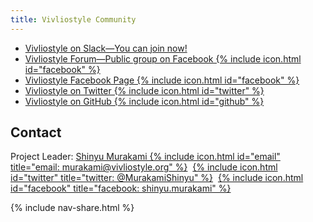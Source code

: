 ```yaml
---
title: Vivliostyle Community
---
```


- [Vivliostyle on Slack&mdash;You can join now!](https://join.slack.com/t/vivliostyle/shared_invite/enQtNjA3NjU1Mjc5MjM1LTA2OTVmNjk3NzhjOTBiYTg4ZGVhOTg5Yjg2NmNjMzI0ODA0NjA3MWFlZDVkYTI1MzcxMDg1ZmE1ZGEyZGRhNTY)
- [Vivliostyle Forum&mdash;Public group on Facebook {% include icon.html id="facebook" %}](https://www.facebook.com/groups/vivliostyle/)
- [Vivliostyle Facebook Page {% include icon.html id="facebook" %}](https://www.facebook.com/vivliostyle/)
- [Vivliostyle on Twitter {% include icon.html id="twitter" %}](https://twitter.com/Vivliostyle)
- [Vivliostyle on GitHub {% include icon.html id="github" %}](https://github.com/vivliostyle)

## Contact

Project Leader: [Shinyu Murakami {% include icon.html id="email" title="email: murakami@vivliostyle.org" %}](mailto:murakami@vivliostyle.org)&nbsp; [{% include icon.html id="twitter" title="twitter: @MurakamiShinyu" %}](https://twitter.com/MurakamiShinyu)&nbsp; [{% include icon.html id="facebook" title="facebook: shinyu.murakami" %}](https://www.facebook.com/shinyu.murakami)

{% include nav-share.html %}
